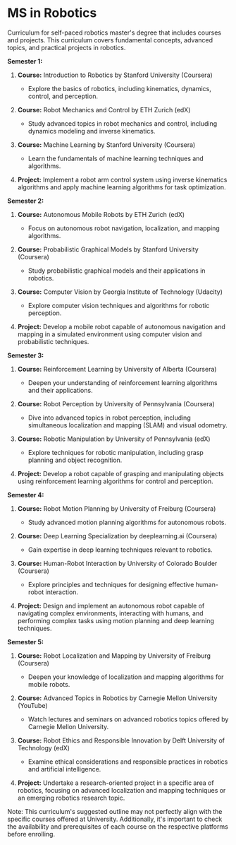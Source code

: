 # MS in Robotics

Curriculum for self-paced robotics master's degree that includes courses and projects. This curriculum covers fundamental concepts, advanced topics, and practical projects in robotics.

**Semester 1:**

1. **Course:** Introduction to Robotics by Stanford University (Coursera)
   - Explore the basics of robotics, including kinematics, dynamics, control, and perception.

2. **Course:** Robot Mechanics and Control by ETH Zurich (edX)
   - Study advanced topics in robot mechanics and control, including dynamics modeling and inverse kinematics.

3. **Course:** Machine Learning by Stanford University (Coursera)
   - Learn the fundamentals of machine learning techniques and algorithms.

4. **Project:** Implement a robot arm control system using inverse kinematics algorithms and apply machine learning algorithms for task optimization.

**Semester 2:**

1. **Course:** Autonomous Mobile Robots by ETH Zurich (edX)
   - Focus on autonomous robot navigation, localization, and mapping algorithms.

2. **Course:** Probabilistic Graphical Models by Stanford University (Coursera)
   - Study probabilistic graphical models and their applications in robotics.

3. **Course:** Computer Vision by Georgia Institute of Technology (Udacity)
   - Explore computer vision techniques and algorithms for robotic perception.

4. **Project:** Develop a mobile robot capable of autonomous navigation and mapping in a simulated environment using computer vision and probabilistic techniques.

**Semester 3:**

1. **Course:** Reinforcement Learning by University of Alberta (Coursera)
   - Deepen your understanding of reinforcement learning algorithms and their applications.

2. **Course:** Robot Perception by University of Pennsylvania (Coursera)
   - Dive into advanced topics in robot perception, including simultaneous localization and mapping (SLAM) and visual odometry.

3. **Course:** Robotic Manipulation by University of Pennsylvania (edX)
   - Explore techniques for robotic manipulation, including grasp planning and object recognition.

4. **Project:** Develop a robot capable of grasping and manipulating objects using reinforcement learning algorithms for control and perception.

**Semester 4:**

1. **Course:** Robot Motion Planning by University of Freiburg (Coursera)
   - Study advanced motion planning algorithms for autonomous robots.

2. **Course:** Deep Learning Specialization by deeplearning.ai (Coursera)
   - Gain expertise in deep learning techniques relevant to robotics.

3. **Course:** Human-Robot Interaction by University of Colorado Boulder (Coursera)
   - Explore principles and techniques for designing effective human-robot interaction.

4. **Project:** Design and implement an autonomous robot capable of navigating complex environments, interacting with humans, and performing complex tasks using motion planning and deep learning techniques.

**Semester 5:**

1. **Course:** Robot Localization and Mapping by University of Freiburg (Coursera)
   - Deepen your knowledge of localization and mapping algorithms for mobile robots.

2. **Course:** Advanced Topics in Robotics by Carnegie Mellon University (YouTube)
   - Watch lectures and seminars on advanced robotics topics offered by Carnegie Mellon University.

3. **Course:** Robot Ethics and Responsible Innovation by Delft University of Technology (edX)
   - Examine ethical considerations and responsible practices in robotics and artificial intelligence.

4. **Project:** Undertake a research-oriented project in a specific area of robotics, focusing on advanced localization and mapping techniques or an emerging robotics research topic.

Note: This curriculum's suggested outline may not perfectly align with the specific courses offered at University. Additionally, it's important to check the availability and prerequisites of each course on the respective platforms before enrolling. 
